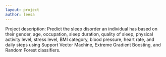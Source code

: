 ```yaml
---
layout: project
author: leesa
---
```


Project description: Predict the sleep disorder an individual has based on their gender, age, occupation, sleep duration, quality of sleep, physical activity level, stress level, BMI category, blood pressure, heart rate, and daily steps using Support Vector Machine, Extreme Gradient Boosting, and Random Forest classifiers.
